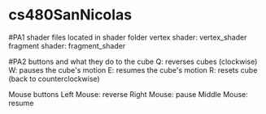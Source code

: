 # cs480SanNicolas

#PA1
shader files located in shader folder
vertex shader: vertex_shader
fragment shader: fragment_shader

#PA2
buttons and what they do to the cube
Q: reverses cubes (clockwise)
W: pauses the cube's motion
E: resumes the cube's motion
R: resets cube (back to counterclockwise)

Mouse buttons
Left Mouse: reverse
Right Mouse: pause
Middle Mouse: resume

